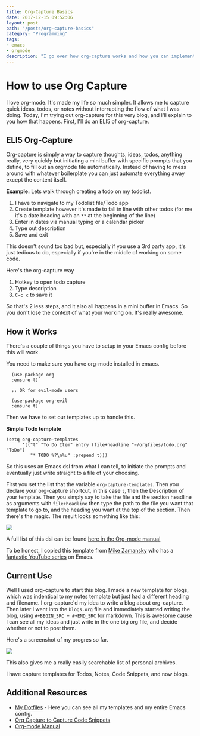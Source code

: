 ```yaml
---
title: Org-Capture Basics
date: 2017-12-15 09:52:06
layout: post
path: "/posts/org-capture-basics"
category: "Programming"
tags:
- emacs
- orgmode
description: "I go over how org-capture works and how you can implement it to stay more productive. Tl;dr: It's a quick way to document things without ever leaving what your working on."
---
```

# How to use Org Capture

I love org-mode. It's made my life so much simpler. It allows me to capture quick ideas, todos, or notes without interrupting the flow of what I was doing. Today, I'm trying out org-capture for this very blog, and I'll explain to you how that happens. First, I'll do an ELI5 of org-capture.

## ELI5 Org-Capture

Org-capture is simply a way to capture thoughts, ideas, todos, anything really, very quickly but initiating a mini buffer with specific prompts that you define, to fill out an orgmode file automatically. Instead of having to mess around with whatever boilerplate you can just automate everything away except the content itself.

**Example:** Lets walk through creating a todo on my todolist.

1. I have to navigate to my Todolist file/Todo app
2. Create template however it's made to fall in line with other todos (for me it's a date heading with an `**` at the beginning of the line)
3. Enter in dates via manual typing or a calendar picker
4. Type out description
5. Save and exit

This doesn't sound too bad but, especially if you use a 3rd party app, it's just tedious to do, especially if you're in the middle of working on some code.

Here's the org-capture way

1. Hotkey to open todo capture
2. Type description
3. `C-c c` to save it

So that's 2 less steps, and it also all happens in a mini buffer in Emacs. So you don't lose the context of what your working on. It's really awesome.

## How it Works

There's a couple of things you have to setup in your Emacs config before this will work. 

You need to make sure you have org-mode installed in emacs. 

```emacs-lisp
  (use-package org
  :ensure t)
  
  ;; OR for evil-mode users

  (use-package org-evil
  :ensure t)
```

Then we have to set our templates up to handle this.

**Simple Todo template**
```emacs-lisp
(setq org-capture-templates
      '(("t" "To Do Item" entry (file+headline "~/orgfiles/todo.org" "ToDo")
         "* TODO %?\n%u" :prepend t)))
```

So this uses an Emacs dsl from what I can tell, to initiate the prompts and eventually just write straight to a file of your choosing. 

First you set the list that the variable `org-capture-templates`. Then you declare your org-capture shortcut, in this case `t`, then the Description of your template. Then you simply say to take the file and the section headline as arguments with `file+headline` then type the path to the file you want that template to go to, and the heading you want at the top of the section. Then there's the magic. The result looks something like this:

![](https://i.imgur.com/Enct2q3.png)

A full list of this dsl can be found [here in the Org-mode manual](http://orgmode.org/manual/Template-expansion.html#Template-expansion)

To be honest, I copied this template from [Mike Zamansky](http://cestlaz.github.io/) who has a [fantastic YouTube series](https://youtu.be/49kBWM3RQQ8) on Emacs.

## Current Use

Well I used org-capture to start this blog. I made a new template for blogs, which was indentical to my notes template but just had a different heading and filename. I org-capture'd my idea to write a blog about org-capture. Then later I went into the `blogs.org` file and immediately started writing the blog, using `#+BEGIN_SRC + #+END_SRC` for markdown. This is awesome cause I can see all my ideas and just write in the one big org file, and decide whether or not to post them.

Here's a screenshot of my progres so far.

![](https://i.imgur.com/i6tQ2Lf.png)

This also gives me a really easily searchable list of personal archives.

I have capture templates for Todos, Notes, Code Snippets, and now blogs.

## Additional Resources

- [My Dotfiles](https://github.com/juliusdelta/dotfiles) - Here you can see all my templates and my entire Emacs config.
- [Org Capture to Capture Code Snippets](http://200ok.ch/posts/org-mode-capture-template-for-code-snippets.html)
- [Org-mode Manual](http://orgmode.org/manual/)
